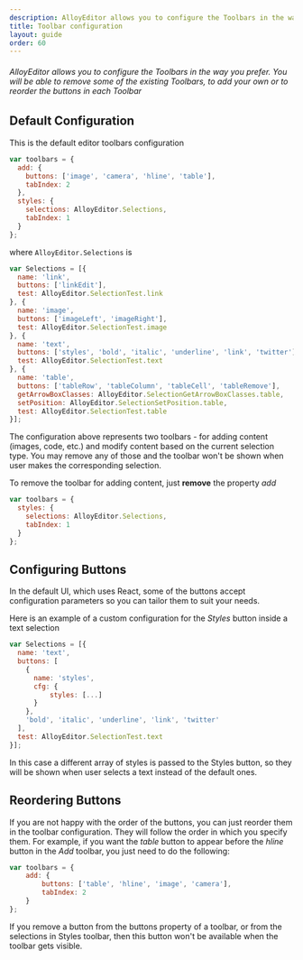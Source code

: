 ```yaml
---
description: AlloyEditor allows you to configure the Toolbars in the way you prefer. You will be able to remove some of the existing Toolbars, to add your own or to reorder the buttons in each Toolbar
title: Toolbar configuration
layout: guide
order: 60
---
```


###### AlloyEditor allows you to configure the Toolbars in the way you prefer. You will be able to remove some of the existing Toolbars, to add your own or to reorder the buttons in each Toolbar

<article id="article1">

## Default Configuration

<p>
    This is the default editor toolbars configuration
</p>

```javascript
var toolbars = {
  add: {
    buttons: ['image', 'camera', 'hline', 'table'],
    tabIndex: 2
  },
  styles: {
    selections: AlloyEditor.Selections,
    tabIndex: 1
  }
};
```
<p>
  where <code>AlloyEditor.Selections</code> is
</p>

```javascript
var Selections = [{
  name: 'link',
  buttons: ['linkEdit'],
  test: AlloyEditor.SelectionTest.link
}, {
  name: 'image',
  buttons: ['imageLeft', 'imageRight'],
  test: AlloyEditor.SelectionTest.image
}, {
  name: 'text',
  buttons: ['styles', 'bold', 'italic', 'underline', 'link', 'twitter'],
  test: AlloyEditor.SelectionTest.text
}, {
  name: 'table',
  buttons: ['tableRow', 'tableColumn', 'tableCell', 'tableRemove'],
  getArrowBoxClasses: AlloyEditor.SelectionGetArrowBoxClasses.table,
  setPosition: AlloyEditor.SelectionSetPosition.table,
  test: AlloyEditor.SelectionTest.table
}];
```

<p>
  The configuration above represents two toolbars - for adding content (images, code, etc.) and modify content based on the current selection type. You may remove any of those and the toolbar won't be shown when user makes the corresponding selection.
</p>

<p>
  To remove the toolbar for adding content, just <strong>remove</strong> the property <em>add</em>
</p>

```javascript
var toolbars = {
  styles: {
    selections: AlloyEditor.Selections,
    tabIndex: 1
  }
};
```

</article>

<article id="article2">

## Configuring Buttons

<p>
  In the default UI, which uses React, some of the buttons accept configuration parameters so you can tailor them to suit your needs.
</p>

<p>
  Here is an example of a custom configuration for the <em>Styles</em> button inside a text selection
</p>

```javascript
var Selections = [{
  name: 'text',
  buttons: [
    {
      name: 'styles',
      cfg: {
          styles: [...]
      }
    },
    'bold', 'italic', 'underline', 'link', 'twitter'
  ],
  test: AlloyEditor.SelectionTest.text
}];
```
<p>
  In this case a different array of styles is passed to the Styles button, so they will be shown when user selects a text instead of the default ones.
</p>

</article>

<article id="article3">

## Reordering Buttons

<p>
  If you are not happy with the order of the buttons, you can just reorder them in the toolbar configuration. They will follow the order in which you specify them. For example, if you want the <em>table</em> button to appear before the <em>hline</em> button in the <em>Add</em> toolbar, you just need to do the following:
</p>

```javascript
var toolbars = {
    add: {
        buttons: ['table', 'hline', 'image', 'camera'],
        tabIndex: 2
    }
};
```

<p>
  If you remove a button from the buttons property of a toolbar, or from the selections in Styles toolbar, then this button won't be available when the toolbar gets visible.
</p>

</article>

